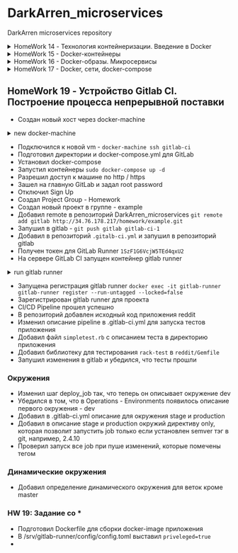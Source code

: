 # DarkArren_microservices

DarkArren microservices repository

<details>
  <summary>HomeWork 14 - Технология контейнеризации. Введение в Docker</summary>

## HomeWork 14 - Технология контейнеризации. Введение в Docker

- Добавлен шаблон PR `.github/PULL_REQUEST_TEMPLATE.md`
- Добавлена интеграция Slack с GitHub `/github subscribe Otus-DevOps-2019-02/DarkArren_microservices commits:all`
- Настроена интеграция с TravisCI
- Установлен docker
- Запущен контейнер hello-world

<details>
  <summary>docker run hello-world</summary>

```bash
Unable to find image 'hello-world:latest' locally
latest: Pulling from library/hello-world
1b930d010525: Pull complete
Digest: sha256:41a65640635299bab090f783209c1e3a3f11934cf7756b09cb2f1e02147c6ed8
Status: Downloaded newer image for hello-world:latest

Hello from Docker!
This message shows that your installation appears to be working correctly.

To generate this message, Docker took the following steps:
 1. The Docker client contacted the Docker daemon.
 2. The Docker daemon pulled the "hello-world" image from the Docker Hub.
    (amd64)
 3. The Docker daemon created a new container from that image which runs the
    executable that produces the output you are currently reading.
 4. The Docker daemon streamed that output to the Docker client, which sent it
    to your terminal.

To try something more ambitious, you can run an Ubuntu container with:
 $ docker run -it ubuntu bash

Share images, automate workflows, and more with a free Docker ID:
 https://hub.docker.com/

For more examples and ideas, visit:
 https://docs.docker.com/get-started/
```

</details>

- Получен список запущенных контейнеров `docker ps`
- Получен список всех контейнеров `docker ps -a`
- Получен список всех сохраненный образов `docker images`
- Запущен контейнер ubuntu:16.04 `docker run -it ubuntu:16.04 /bin/bash`
- В запущенном контейнере создан файл **/tmp/file**
- Контейнер запущен повторно, проверено что файла нет
- Получен список всех запущенных контейнеров с форматирование списка:

```bash
docker ps -a --format "table {{.ID}}\t{{.Image}}\t{{.CreatedAt}}\t{{.Names}}"

CONTAINER ID        IMAGE               CREATED AT                      NAMES
02bac0c6d6f7        ubuntu:16.04        2019-07-04 3:44:11 +0300 MSK   xenodochial_aryabhata
1305ff58ec3f        ubuntu:16.04        2019-07-04 3:43:53 +0300 MSK   hopeful_hertz
05fbd50e8973        hello-world         2019-07-04 3:33:18 +0300 MSK   nifty_blackwell
```

- Контейнер 1305ff58ec3f перезапущен через docker start 1305ff58ec3f
- Треминал подсоединен к контейнеру через docker attach 1305ff58ec3f
- Проверено наличие файла **/tmp/file**
- Терминал отсоединен по комбинации "Ctrl + p Ctrl + q"
- Внутри контейнера запущен процесс bash посредством `docker exec -it x bash`
- Создан образ из запущенного контейнера

```bash
docker commit 1305ff58ec3f darkarren/ubuntu-tmp-file
sha256:454a2224550b87e5bf6c1b3158154e2837dd485f86252148cc82862f7ba5d520

docker images
REPOSITORY                  TAG                 IMAGE ID            CREATED             SIZE
darkarren/ubuntu-tmp-file   latest              454a2224550b        2 minutes ago       117MB
ubuntu                      16.04               7e87e2b3bf7a        3 weeks ago         117MB
hello-world                 latest              fce289e99eb9        7 weeks ago         1.84kB
```

### HW14: Задание со *

- Получена метадата контейнера и образа посредством `docker inspect`
- На основе изучения метадаты сделаны выводы о различиях между контейнером и образом, выводы описаны в **./docker-monolith/docker-1.log**

- Контейнер docker остановлен посредством команды `docker kill $(docker ps -q)`
- Получена информация об использованном дисковом пространстве посредством `docker system df`
- Удалены все незапущенные контейнеры `docker rm $(docker ps -a -q)`
- Удалены все образы, от которых не зависят запущенные контейнеры `docker rmi $(docker images -q)`

</details>

<details>
  <summary>HomeWork 15 - Docker-контейнеры</summary>

## HomeWork 15 - Docker-контейнеры

- Создан проект docker в GCE
- Настроил gcloud на работу с новым проектом `gcloud init`
- Авторизовался через `gcloud auth application-default login`
- Имя проекта в Gogle Cloud добавленно в env: `export GOOGLE_PROJECT=docker`
- Для проекта docker включен Google Engine API через консоль <https://console.developers.google.com/apis/api/compute.googleapis.com/landing?project=docker-245714>
- Создан docker-machine в GCE `docker-machine create --driver google --google-machine-image https://www.googleapis.com/compute/v1/projects/ubuntu-os-cloud/global/images/family/ubuntu-1604-lts --google-machine-type n1-standard-1 --google-disk-size 20 --google-zone europe-west1-b docker-host`
- Установлено подключение к docker-host `eval $(docker-machine env docker-host)`
- В ./docker-monolith добавлены файлы: mongod.conf, start.sh, db_config, Dockerfile
- Подготовлен Dockerfile содержащий в себе установку зависимостей, конфигурирование MongoDB, установку самого приложения reddit
- Собран docker-образ: `docker build -t reddit:latest .`
- Запущен контейнер из подготовленного образа `docker run --name reddit -d --network=host reddit:latest`
- Создано правило для входящего трафика на порт 9292 `gcloud compute firewall-rules create reddit-app --allow tcp:9292 --target-tags=docker-machine --description="Allow PUMA connections" --direction=INGRESS`
- Приложение доступно по адресу <http://docker-host:9292>

### Docker Hub

- Создана учетная запись на Docker Hub
- Авторизована учетная запись через консоль `docker login`
- Образ помечен тэгом darkarren/otus-reddit:1.0 `docker tag reddit:latest darkarren/otus-reddit:1.0`
- Образ запушен в Docker Hub `docker push darkarren/otus-reddit:1.0`
- Проверена возможность запуска из образа, который был запушен на Docker Hub, на локальной машине `docker run --name reddit -d -p 9292:9292 darkarren/otus-reddit:1.0`
- Приложение доступно по <http://127.0.0.1:9292>
- Посмотрел логи контейнера посредством `docker logs reddit -f`, убедился что в процессе взаимодействия с приложением логи отображаются
- Зашел в контейнер и вызвал его остановку изнутри `docker exec -it reddit bash; ps aux; killall5 1`
- Запустил контейнер `docker start reddit`
- Остановил и удалил контейнер `docker stop reddit && docker rm reddit`
- Запустил контейнер без запуска приложения `docker run --name reddit --rm -it darkarren/otus-reddit:1.0 bash; ps aux; exit`
-  Получил информацию об образе `docker inspect darkarren/otus-reddit:1.0`
- Получил информацию связанную только с запуском `docker inspect darkarren/otus-reddit:1.0 -f '{{.ContainerConfig.Cmd}}'`
- Запустил контейнер и внес в него изменения

<details>
  <summary>docker run --name reddit -d -p 9292:9292 darkarren/otus-reddit:1.0</summary>

```bash
docker run --name reddit -d -p 9292:9292 darkarren/otus-reddit:1.0

ecc39f8b4a48cb49de30f174098d23be524fd50690cd1271f77f84e056934e9c

[docker exec -it reddit bash](docker exec -it reddit bash

root@ecc39f8b4a48:/# mkdir /test1234
root@ecc39f8b4a48:/# touch /test1234/testfile
root@ecc39f8b4a48:/# rmdir /opt
root@ecc39f8b4a48:/# exit
exit)
```

</details>

- Получил изменения в контейнере

<details>
  <summary>docker diff reddit</summary>

```bash
docker diff reddit
A /test1234
A /test1234/testfile
C /var
C /var/lib
C /var/lib/mongodb
A /var/lib/mongodb/local.0
A /var/lib/mongodb/local.ns
A /var/lib/mongodb/mongod.lock
A /var/lib/mongodb/_tmp
A /var/lib/mongodb/journal
A /var/lib/mongodb/journal/j._0
C /var/log
A /var/log/mongod.log
C /root
A /root/.bash_history
C /tmp
A /tmp/mongodb-27017.sock
D /opt
```

</details>

- Остановил, удалил и заново запустил контейнер, убедился, что изменений не сохранилось

<details>
  <summary>docker stop reddit && docker rm reddit && docker run --name reddit --rm -it darkarren/otus-reddit:1.0 bash </summary>

```bash
docker stop reddit && docker rm reddit
reddit
reddit

docker run --name reddit --rm -it darkarren/otus-reddit:1.0 bash
root@b7aaf9b04429:/# ls /
bin   dev  home  lib64  mnt  proc    root  sbin  start.sh  tmp  var
boot  etc  lib   media  opt  reddit  run   srv   sys       usr
root@b7aaf9b04429:/#
```

</details>

### HW 15: Задание со *

- Подготовлен сценарий terraform, позволяющий развернуть в облаке n машин на чистой ubuntu 16.04, количество машины определяется переменной vm_count="3" в terraform.tfvars
- Подготовлены плейбуки ansible: install.yml  - установка docker и необходимых зависимостей, deploy.yml - запуск прилоежния (reddit.yml - запуск плейбуков друг за другом)
- Подготовлен плейбук для провижининга образа packer - packer.yml

</details>

<details>
  <summary>HomeWork 16 - Docker-образы. Микросервисы</summary>

## HomeWork 16 - Docker-образы. Микросервисы

- Установлен линтер hadolint
- Загружен архив с исходным кодом микросервисов
- Созданы Dockerfile: ./post-py/Dockerfile, ./ui/Dockerfile, ./comment/Dockerfile с учетом рекомендаций hadolint
- Собраны образы микросевисов

<details>
  <summary>build docker images</summary>

```bash
docker build -t darkarren/post:1.0 src/post-py \
&& docker build -t darkarren/comment:1.0 src/comment \
&& docker build -t darkarren/ui:1.0 src/ui
```

</details>

- Создана сеть для контейнеров `docker network create reddit`
- Запущены контейнеры с подключением к созданной сети

<details>
  <summary>run reddit containers</summary>

```bash
docker run -d --network=reddit --network-alias=post_db --network-alias=comment_db mongo:latest
docker run -d --network=reddit --network-alias=post darkarren/post:1.0
docker run -d --network=reddit --network-alias=comment darkarren/comment:1.0
docker run -d --network=reddit -p 9292:9292 darkarren/ui:1.0
```

</details>

- Проверил доступность и работоспособность приложения по адресу <http://docker-host:9292>

### HW16: Заданиче со * 1

- Остановил все запущенные контейнеры docker kill $(docker ps -q)
- Запустил контейнеры с измененными network-alias и дополнительно переданными значениями переменных

<details>
  <summary>run reddit containers with env</summary>

```bash
docker run -d --network=reddit --network-alias=post_db_1 --network-alias=comment_db_1 mongo:latest \
&& docker run -d --network=reddit --network-alias=post_1 --env POST_DATABASE_HOST=post_db_1 darkarren/post:1.0 \
&& docker run -d --network=reddit --network-alias=comment_1 --env COMMENT_DATABASE_HOST=comment_db_1 darkarren/comment:1.0 \
&& docker run -d --network=reddit --env POST_SERVICE_HOST=post_1 --env COMMENT_SERVICE_HOST=comment_1 -p 9292:9292 darkarren/ui:1.0
```

</details>

- Проверил доступность и работоспособность приложения по адресу <http://docker-host:9292>

### Образы приложений

- Изменил Dockerfile для ui с учетом рекомендаций hadolint
- Пересобрал образ, убедился, что он стал значительно меньше предыдущего

### HW16: Задание со * 2

- Подготовил новый образ для ui. За счет использования alpine в качестве основного образа, а так же чистки лишних библиотек, которые не нужны после сборки образа, и очистки кэша - удалось уменьшить образ до 38.2MB без потери работоспособности

<details>
  <summary>./ui/Dockerfile</summary>

```dockerfile
FROM alpine:3.9


ENV APP_HOME /app
RUN mkdir $APP_HOME

WORKDIR $APP_HOME
COPY Gemfile* $APP_HOME/
COPY . $APP_HOME
RUN apk --no-cache add ruby-bundler=1.17.1-r0 ruby-dev=2.5.5-r0 make=4.2.1-r2 gcc=8.3.0-r0 musl-dev=1.1.20-r4 ruby-json=2.5.5-r0 \
  && bundle install --clean --no-cache --force \
  && rm -rf /root/.bundle \
  && apk --no-cache del ruby-dev make gcc musl-dev

ENV POST_SERVICE_HOST post
ENV POST_SERVICE_PORT 5000
ENV COMMENT_SERVICE_HOST comment
ENV COMMENT_SERVICE_PORT 9292

CMD ["puma"]


```

</details>

- Подготовил новый образ для post. Удалось уменьшить образ до 106MB

<details>
  <summary>./post-py/Dockerfile</summary>

```Dockerfile
FROM python:3.6.0-alpine

WORKDIR /app
COPY . /app

RUN apk --no-cache add gcc=5.3.0-r0 musl-dev=1.1.14-r16 \
    && pip --no-cache-dir install -r /app/requirements.txt \
    && apk --no-cache del gcc musl-dev

ENV POST_DATABASE_HOST post_db
ENV POST_DATABASE posts

CMD ["python3", "post_app.py"]

```

</details>

- Подготовил новый образ для comment. Удалось уменьшить до 35.8MB

<details>
  <summary>./comment/Dockerfile</summary>

```Dockerfile
FROM alpine:3.9

ENV APP_HOME /app

RUN mkdir $APP_HOME
WORKDIR $APP_HOME
COPY Gemfile* $APP_HOME/

RUN apk --no-cache add ruby-bundler=1.17.1-r0 ruby-dev=2.5.5-r0 \
    make=4.2.1-r2 gcc=8.3.0-r0 musl-dev=1.1.20-r4 ruby-json=2.5.5-r0 ruby-bigdecimal=2.5.5-r0 \
    && bundle install --clean --no-cache --force \
    && rm -rf /root/.bundle \
    && apk --no-cache del ruby-dev make gcc musl-dev
COPY . $APP_HOME

ENV COMMENT_DATABASE_HOST comment_db
ENV COMMENT_DATABASE comments

CMD ["puma"]

```

</details>

- Получившиеся образы в таблице

<details>
  <summary>docker images</summary>

```bash
arren | sort
darkarren/comment       1.0                 d149d523f32c        About an hour ago    768MB
darkarren/comment       1.1                 3b421cc61e86        About a minute ago   35.8MB
darkarren/post          1.0                 22e54cf2e227        42 minutes ago       198MB
darkarren/post          1.1                 658d72e9d4cd        11 minutes ago       106MB
darkarren/ui            1.0                 cb3b6b4a33fd        About an hour ago    770MB
darkarren/ui            1.1                 1be28b54d475        30 seconds ago       38.2MB
```

</details>

- Создан docker volume `docker volume create reddit_db`
- Контейнеры перезапущены, к mongodb подключен docker volume

<details>
  <summary>docker run with volume</summary>

```bash
docker run -d --network=reddit --network-alias=post_db --network-alias=comment_db -v reddit_db:/data/db mongo:latest \
&& docker run -d --network=reddit --network-alias=post darkarren/post:1.1 \
&& docker run -d --network=reddit --network-alias=comment darkarren/comment:1.1 \
&& docker run -d --network=reddit -p 9292:9292 darkarren/ui:1.1
```

</details>

- Добавлен новый пост, контенеры перезапущены, пост на месте.

</details>

<details>
  <summary>HomeWork 17 - Docker, сети, docker-compose</summary>

## HomeWork 17 - Docker, сети, docker-compose

### None network driver

- Запущен контейнер joffotron/docker-net-tools с сететвым драйвером none `docker run -ti --rm --network none joffotron/docker-net-tools -c ifconfig`, в таком контейнере доступен тоько loopback, доступа к внешней сети нет

### Host network driver

- Запущен контейнер joffotron/docker-net-tools с сетевым драйвером host `docker run -ti --rm --network host joffotron/docker-net-tools -c ifconfig`
- Вывод предудущего запуска контейнера аналогичен выводу при выполнении `docker-machine ssh docker-host ifconfig`
- Запущено четыре контейнера с nginx `docker run --network host -d nginx`
- Выполнение `docker ps` показывает что запущен только один контейнер, так как остальные упали по причине того, что все они используют сеть хоста, и при этом первый из запущенных уже занял порт 80
- Все запущенные контейнеры остановлены `docker kill $(docker ps -q)`
- На docker-host создан симлинк `sudo ln -s /var/run/docker/netns /var/run/netns`
- После запуска `docker run -d --network host joffotron/docker-net-tools` вывод `sudo ip netns` не изменился
- После запуска `docker run -d --network none joffotron/docker-net-tools` в выводе появился еще один namespace `ce75f7d63d5d`

### Bridge network driver

- Создана bridge-сеть reddit `docker network create reddit --driver bridge`
- Запущены контейнеры reddit с использованием bridge-сети

<details>
  <summary>docker run --network reddit</summary>

```bash
docker run -d --network=reddit mongo:latest \
&& docker run -d --network=reddit darkarren/post:1.0 \
&& docker run -d --network=reddit darkarren/comment:1.0 \
&& docker run -d --network=reddit -p 9292:9292 darkarren/ui:1.0
```

</details>

- Обнаружена проблема с некорректной работой сервисов
- Контейнеры остановлены `docker kill $(docker ps -q)`
- Контейнеры перезапущены с использованием --network-alias

<details>
  <summary>docker run network reddit --network-alias</summary>

```bash
docker run -d --network=reddit --network-alias=post_db --network-alias=comment_db mongo:latest \
&& docker run -d --network=reddit --network-alias=post darkarren/post:1.0 \
&& docker run -d --network=reddit --network-alias=comment darkarren/comment:1.0 \
&& docker run -d --network=reddit -p 9292:9292 darkarren/ui:1.0
```

</details>

- Результат - приложение работает корректно, контейнеры остановлены `docker kill $(docker ps -q)`
- Созданы новые сети docker-networks

<details>
  <summary>docker network create</summary>

```bash
docker network create back_net --subnet=10.0.2.0/24

docker network create front_net --subnet=10.0.1.0/24
```

</details>

- Контейнеры запущены с использованием новых сетей

<details>
  <summary>docker run</summary>

```bash
docker run -d --network=front_net -p 9292:9292 --name ui darkarren/ui:1.0 \
&& docker run -d --network=back_net --name comment darkarren/comment:1.0 \
&& docker run -d --network=back_net --name post darkarren/post:1.0 \
&& docker run -d --network=back_net --name mongo_db --network-alias=post_db --network-alias=comment_db mongo:latest
```

</details>

- Обнаружена проблема на главной странице приложения `Can't show blog posts, some problems with the post service. Refresh?`
- Контейнеры подключены к дополнительным сетям `docker network connect front_net post` и `docker network connect front_net comment`, приложение работает корректно

### Сетевой стек

- Подключился по ssh к docker-host `docker-machine ssh docker-host`
- Установил пакет bridge-utils `sudo apt-get update && sudo apt-get install bridge-utils`
- Выполнил `sudo docker network ls`

<details>
  <summary>sudo docker network ls</summary>

```bash
sudo docker network ls
NETWORK ID          NAME                DRIVER              SCOPE
9820cacd8fab        back_net            bridge              local
bb82f5fb0c7d        bridge              bridge              local
b03a6069d26e        front_net           bridge              local
0c925de52059        host                host                local
04d056f48418        none                null                local
```

</details>

- Вывел информацию о bridge-сетях `ifconfig | grep br`

<details>
  <summary>ifconfig | grep br && brctl show</summary>

```bash
ifconfig | grep br
br-9820cacd8fab Link encap:Ethernet  HWaddr 02:42:50:cc:73:ca
br-b03a6069d26e Link encap:Ethernet  HWaddr 02:42:c4:f3:68:74

brctl show br-9820cacd8fab
bridge name       bridge id           STP enabled   interfaces
br-9820cacd8fab   8000.024250cc73ca   no            veth33e7906
                                                    veth7716168
                                                    vetheca5e8d

brctl show br-b03a6069d26e
bridge name       bridge id           STP enabled   interfaces
br-b03a6069d26e   8000.0242c4f36874   no            veth12b3738
                                                    vethb898164
                                                    vethdea83a8
```

</details>

- Отобразил iptables `sudo iptables -nL -t nat`

<details>
  <summary>sudo iptables -nL -t nat</summary>

```bash
Chain PREROUTING (policy ACCEPT)
target     prot opt source               destination
DOCKER     all  --  0.0.0.0/0            0.0.0.0/0            ADDRTYPE match dst-type LOCAL

Chain INPUT (policy ACCEPT)
target     prot opt source               destination

Chain OUTPUT (policy ACCEPT)
target     prot opt source               destination
DOCKER     all  --  0.0.0.0/0           !127.0.0.0/8          ADDRTYPE match dst-type LOCAL

Chain POSTROUTING (policy ACCEPT)
target     prot opt source               destination
MASQUERADE  all  --  10.0.1.0/24          0.0.0.0/0
MASQUERADE  all  --  10.0.2.0/24          0.0.0.0/0
MASQUERADE  all  --  172.17.0.0/16        0.0.0.0/0
MASQUERADE  tcp  --  10.0.1.2             10.0.1.2             tcp dpt:9292

Chain DOCKER (2 references)
target     prot opt source               destination
RETURN     all  --  0.0.0.0/0            0.0.0.0/0
RETURN     all  --  0.0.0.0/0            0.0.0.0/0
RETURN     all  --  0.0.0.0/0            0.0.0.0/0
DNAT       tcp  --  0.0.0.0/0            0.0.0.0/0            tcp dpt:9292 to:10.0.1.2:9292
```

</details>

- Нашел процесс, который слушает порт 9292:

<details>
  <summary>ps ax | grep docker-proxy</summary>

```bash
ps ax | grep docker-proxy
 7319 ?        Sl     0:00 /usr/bin/docker-proxy -proto tcp -host-ip 0.0.0.0 -host-port 9292 -container-ip 10.0.1.2 -container-port 9292
16344 pts/0    S+     0:00 grep --color=auto docker-proxy
```

</details>

### Docker-compose

- Создал файл `./src/docker-compose.yml`
- Остановил контейнеры `docker kill $(docker ps -q)`
- Добавил в env переменную USERNAME `export USERNAME=darkarren`
- Запустил контейнеры через docker-compose `docker-compose up -d`
- Убедился в том, что приложение доступно по <http://docker-host:9292>

### HW 17: Самостоятельное задание

- Добавлено использование множественных сетей (двух) front_net и back_net вместо использования одной сети reddit, добавил в файл параметры сетей (network range) и алиасы для сервисов
- Порт публикации сервиса ui параметризован и будет задаваться переменной `PUBLIC_PORT`
- Параметризованы версии сервисов, будут использованы переменные `UI_VERSION`, `POST_VERSION` и `COMMENT_VERSION`
- Добавил файл `./src/.env`, указал в нем параметры для запуска контейнеров docker-compose
- Убедился что контейнеры поднимаются и работают корректно
- Выяснил как задается базовое имя проекта при старте контейнеров, очевидно, что по умолчанию берется название папки, в которой находится docker-compose.yml, например в моем случае контенеры (и сети и иже с ними) называются с префиксом `src_`, например: `src_ui_1`. Изменить базовое имя проекта можно следующими способами:
  - указав параметр `COMPOSE_PROJECT_NAME=foo` в переменных окружения
  - указав этот параметр в `.env`, который используется в docker-compose.yml
  - либо указав непосредственно при запуске docker-compose, например: `docker-compose -p foo up -d`

### HW 17: Задание со *

- Скопировал локальную директорию `./src` на хост docker-machine: `docker-machine scp -r -d ./src docker-host:/home/docker-user`
- Создал файл `docker-compose.override.yml`
- Добавил запуск в puma в debug режиме и с двумя воркерами посредством инструкции entrypoint для ui и comment микросервисов

<details>
  <summary>entrypoint</summary>

```bash
   entrypoint:
    - puma
    - --debug
    - -w 2
```

</details>

- Добавил подключение к контейнерам папок с докер-хоста

<details>
  <summary>volumes</summary>

```bash
   volumes:
    - /home/docker-user/src/ui:/app
```

</details>

- Запустил контейнеры `docker-compose up -d`, написал пост, перезапустил контейнеры и убедился, что пост сохранился

</details>

## HomeWork 19 - Устройство Gitlab CI. Построение процесса непрерывной поставки

- Создан новый хост через docker-machine

<details>
  <summary>new docker-machine</summary>

```bash
docker-machine create --driver google --google-machine-image https://www.googleapis.com/compute/v1/projects/ubuntu-os-cloud/global/images/family/ubuntu-1604-lts --google-machine-type n1-standard-1 --google-disk-size 100 --google-zone europe-west1-b gitlab-ci
```

</details>

- Подключился к новой vm - `docker-machine ssh gitlab-ci`
- Подготовил директории и docker-compose.yml для GitLab
- Установил docker-compose
- Запустил контейнеры `sudo docker-compose up -d`
- Разрешил доступ к машине по http / https
- Зашел на главную GitLab и задал root password
- Отключил Sign Up
- Создал Project Group - Homework
- Создал новый проект в группе - example
- Добавил remote в репозиторий DarkArren_microservices `git remote add gitlab http://34.76.178.217/homework/example.git`
- Запушил в gitlab - `git push gitlab gitlab-ci-1`
- Добавил в репозиторий `.gitalb-ci.yml` и запушил в репозиторий gitlab
- Получен токен для GitLab Runner `1SzF1G6VcjW5TEd4qxU2`
- На сервере GitLab CI запущен контейнер gitlab runner

<details>
  <summary>run gitlab runner</summary>

```bash
docker run -d --name gitlab-runner --restart always -v /srv/gitlab-runner/config:/etc/gitlab-runner -v /var/run/docker.sock:/var/run/docker.sock gitlab/gitlab-runner:latest
```

</details>

- Запущена регистрация gitlab runner `docker exec -it gitlab-runner gitlab-runner register --run-untagged --locked=false`
- Зарегистрирован gitlab runner для проекта
- CI/CD Pipeline прошел успешно
- В репозиторий добавлен исходный код приложения reddit
- Изменил описание pipeline в .gitlab-ci.yml для запуска тестов приложения
- Добавил файл `simpletest.rb` с описанием теста в директорию приложения
- Добавил библиотеку для тестирования `rack-test` в `reddit/Gemfile`
- Запушил изменения в gitlab и убедился, что тесты прошли

### Окружения

- Изменил шаг deploy_job так, что теперь он описывает окружение dev
- Убедился в том, что в Operations - Environments появилось описание первого окружения - dev
- Добавил в .gitlab-ci.yml описание для окружения stage и production
- Добавил в описание stage и production окружий директиву only, которая позволит запустить job только если установлен semver тэг в git, например, 2.4.10
- Проверил запуск все job при пуше изменений, которые помечены тегом

### Динамические окружения

- Добавил определение динамического окружения для веток кроме master

### HW 19: Задание со *

- Подготовил Dockerfile для сборки docker-image приложения
- В /srv/gitlab-runner/config/config.toml выставил `priveleged=true`
- 

